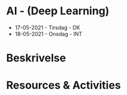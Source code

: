 # AI - (Deep Learning)
  - 17-05-2021 - Tirsdag - DK
  - 18-05-2021 - Onsdag - INT

# Beskrivelse


# Resources & Activities
